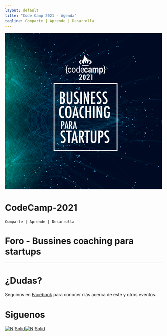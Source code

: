 ```yaml
---
layout: default
title: "Code Camp 2021 - Agenda"
tagline: Comparte | Aprende | Desarrolla
---
```


![image](./Files/BCPS2.jpg)

# CodeCamp-2021
```
Comparte | Aprende | Desarrolla
```
# Foro - Bussines coaching para startups  

****  

# ¿Dudas? 

Seguinos en [Facebook](https://www.facebook.com/groups/MsDevGroupCoban) para conocer más acerca de este y otros eventos.

# Siguenos
[![N|Solid](http://dbamastery.com/wp-content/uploads/2018/08/if_github_circle_black_107161.png)](https://github.com/msdgc)[![N|Solid](http://dbamastery.com/wp-content/uploads/2018/08/if_browser_1055104.png)](https://www.facebook.com/groups/MsDevGroupCoban)